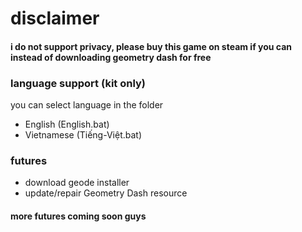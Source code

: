 # disclaimer
#### i do not support privacy, please buy this game on steam if you can instead of downloading geometry dash for free
### language support (kit only)
you can select language in the folder
- English (English.bat)
- Vietnamese (Tiếng-Việt.bat)
### futures
- download geode installer
- update/repair Geometry Dash resource
#### more futures coming soon guys

